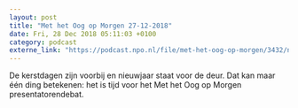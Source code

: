 ```yaml
---
layout: post
title: "Met het Oog op Morgen 27-12-2018"
date: Fri, 28 Dec 2018 05:11:03 +0100
category: podcast
externe_link: "https://podcast.npo.nl/file/met-het-oog-op-morgen/3432/nporadio1_met-het-oog-op-morgen_20181228_met-het-oog-op-morgen-27-12-2018.mp3"
---
```


De kerstdagen zijn voorbij en nieuwjaar staat voor de deur. Dat kan maar één ding betekenen: het is tijd voor het Met het Oog op Morgen presentatorendebat.

